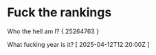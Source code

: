 # Fuck the rankings

Who the hell am I?
{ 25264763 }

What fucking year is it?
[ 2025-04-12T12:20:00Z ]
